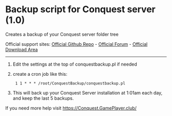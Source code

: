 # Backup script for Conquest server (1.0)
Creates a backup of your Conquest server folder tree

Official support sites: [Official Github Repo](https://github.com/fstltna/ConquestBackup) - [Official Forum](https://conquest.gameplayer.club/index.php/forum/conquest-backup-scripts)  - [Official Download Area](https://conquest.gameplayer.club/index.php/downloads/category/8-conquest-sysadmin-tools)

---

1. Edit the settings at the top of conquestbackup.pl if needed
2. create a cron job like this:

        1 1 * * * /root/ConquestBackup/conquestbackup.pl

3. This will back up your Conquest Server installation at 1:01am each day, and keep the last 5 backups.

If you need more help visit https://Conquest.GamePlayer.club/
